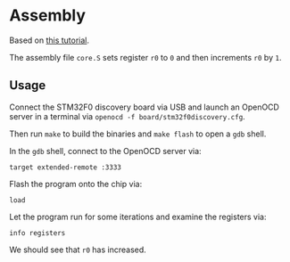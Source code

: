 # Assembly

Based on [this tutorial][1].

The assembly file `core.S` sets register `r0` to `0` and then increments `r0` by `1`.

## Usage

Connect the STM32F0 discovery board via USB and launch an OpenOCD server in a terminal via `openocd -f board/stm32f0discovery.cfg`.

Then run `make` to build the binaries and `make flash` to open a `gdb` shell.

In the `gdb` shell, connect to the OpenOCD server via:

    target extended-remote :3333

Flash the program onto the chip via:

    load

Let the program run for some iterations and examine the registers via:

    info registers

We should see that `r0` has increased.

[1]: https://vivonomicon.com/2018/04/02/bare-metal-stm32-programming-part-1-hello-arm/